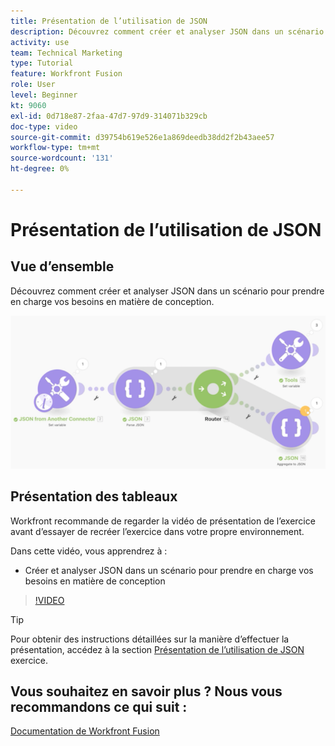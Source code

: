 ```yaml
---
title: Présentation de l’utilisation de JSON
description: Découvrez comment créer et analyser JSON dans un scénario pour prendre en charge vos besoins en matière de conception dans [!DNL Adobe Workfront Fusion].
activity: use
team: Technical Marketing
type: Tutorial
feature: Workfront Fusion
role: User
level: Beginner
kt: 9060
exl-id: 0d718e87-2faa-47d7-97d9-314071b329cb
doc-type: video
source-git-commit: d39754b619e526e1a869deedb38dd2f2b43aee57
workflow-type: tm+mt
source-wordcount: '131'
ht-degree: 0%

---
```


# Présentation de l’utilisation de JSON

## Vue d’ensemble

Découvrez comment créer et analyser JSON dans un scénario pour prendre en charge vos besoins en matière de conception.

![Une image d&#39;un scénario de fusion](assets/final-functional-bits-and-bobs-2.png)

## Présentation des tableaux

Workfront recommande de regarder la vidéo de présentation de l’exercice avant d’essayer de recréer l’exercice dans votre propre environnement.

Dans cette vidéo, vous apprendrez à :

* Créer et analyser JSON dans un scénario pour prendre en charge vos besoins en matière de conception

>[!VIDEO](https://video.tv.adobe.com/v/335301/?quality=12)

>[!TIP]
>
>Pour obtenir des instructions détaillées sur la manière d’effectuer la présentation, accédez à la section [Présentation de l’utilisation de JSON](https://experienceleague.adobe.com/docs/workfront-learn/tutorials-workfront/fusion/exercises/working-with-json.html?lang=en) exercice.


## Vous souhaitez en savoir plus ? Nous vous recommandons ce qui suit :

[Documentation de Workfront Fusion](https://experienceleague.adobe.com/docs/workfront/using/adobe-workfront-fusion/workfront-fusion-2.html?lang=en)
